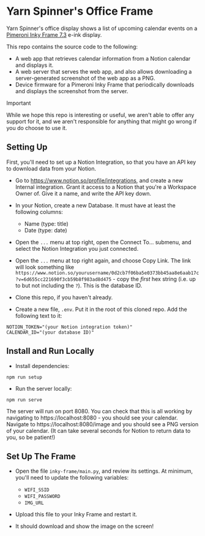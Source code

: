 # Yarn Spinner's Office Frame

Yarn Spinner's office display shows a list of upcoming calendar events on a [Pimeroni Inky Frame 7.3](https://shop.pimoroni.com/products/inky-frame-7-3) e-ink display.

This repo contains the source code to the following:

- A web app that retrieves calendar information from a Notion calendar and displays it.
- A web server that serves the web app, and also allows downloading a server-generated screenshot of the web app as a PNG.
- Device firmware for a Pimeroni Inky Frame that periodically downloads and displays the screenshot from the server.

> [!IMPORTANT]
> While we hope this repo is interesting or useful, we aren't able to offer any support for it, and we aren't responsible for anything that might go wrong if you do choose to use it.
  
## Setting Up

First, you'll need to set up a Notion Integration, so that you have an API key to download data from your Notion.

- Go to https://www.notion.so/profile/integrations, and create a new Internal integration. Grant it access to a Notion that you're a Workspace Owner of. Give it a name, and write the API key down.
- In your Notion, create a new Database. It must have at least the following columns:
  - Name (type: title)
  - Date (type: date)
- Open the `...` menu at top right, open the Connect To... submenu, and select the Notion Integration you just connected.
- Open the `...` menu at top right again, and choose Copy Link. The link will look something like `https://www.notion.so/yourusername/0d2cb7f06ba5e0373bb45aa8e6aab17c?v=6d655cc221690f3cb59b8f983ad8d475` - copy the _first_ hex string (i.e. up to but not including the `?`). This is the database ID.

- Clone this repo, if you haven't already.
- Create a new file, `.env`. Put it in the root of this cloned repo. Add the following text to it:
```shell
NOTION_TOKEN="(your Notion integration token)"
CALENDAR_ID="(your database ID)"
```

## Install and Run Locally

- Install dependencies:
```shell
npm run setup
```
- Run the server locally:
```shell
npm run serve
```

The server will run on port 8080. You can check that this is all working by navigating to https://localhost:8080 - you should see your calendar. Navigate to https://localhost:8080/image and you should see a PNG version of your calendar. (It can take several seconds for Notion to return data to you, so be patient!)

## Set Up The Frame

- Open the file `inky-frame/main.py`, and review its settings. At minimum, you'll need to update the following variables:
  - `WIFI_SSID`
  - `WIFI_PASSWORD`
  - `IMG_URL`

- Upload this file to your Inky Frame and restart it.
- It should download and show the image on the screen!